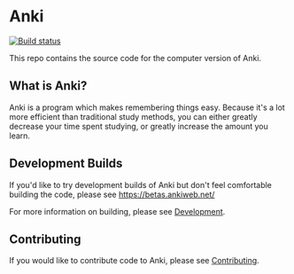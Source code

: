 # Anki

[![Build status](https://badge.buildkite.com/c9edf020a4aec976f9835e54751cc5409d843adbb66d043bd3.svg?branch=main)](https://buildkite.com/ankitects/anki-ci)

This repo contains the source code for the computer version of Anki.

## What is Anki?

Anki is a program which makes remembering things easy. Because it's a lot more efficient than traditional study methods, you can either greatly decrease your time spent studying, or greatly increase the amount you learn.

## Development Builds
If you'd like to try development builds of Anki but don't feel comfortable
building the code, please see https://betas.ankiweb.net/

For more information on building, please see [Development](./docs/development.md).

## Contributing
If you would like to contribute code to Anki, please see [Contributing](./docs/contributing.md).
